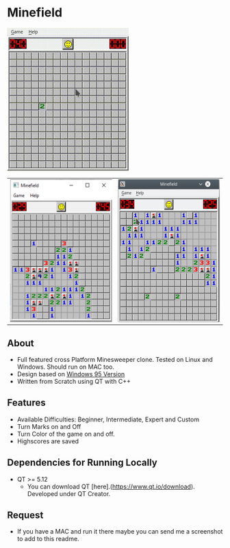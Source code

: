 # Minefield

<img src="docs/minefield.gif"/>

<table>
    <tr>
    <td><img src="docs/windows.png" width=384 height=334></td>
    <td><img src="docs/linux.png" width=384 height=334></td>
  </tr>
 </table>

## About

* Full featured cross Platform Minesweeper clone. Tested on Linux and Windows. Should run on MAC too.
* Design based on [Windows 95 Version](http://www.minesweeper.info/downloads/Winmine95.html) 
* Written from Scratch using QT with C++


## Features

* Available Difficulties: Beginner, Intermediate, Expert and Custom
* Turn Marks on and Off
* Turn Color of the game on and off.
* Highscores are saved


## Dependencies for Running Locally

* QT >= 5.12 
  * You can download QT [here].(https://www.qt.io/download). Developed under QT Creator.


## Request

* If you have a MAC and run it there maybe you can send me a screenshot to add to this readme.

